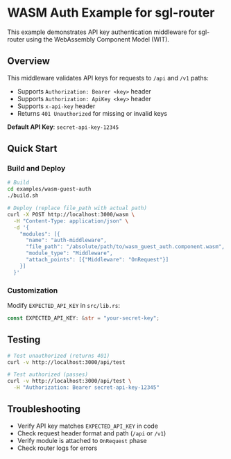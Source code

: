 # WASM Auth Example for sgl-router

This example demonstrates API key authentication middleware for sgl-router using the WebAssembly Component Model (WIT).

## Overview

This middleware validates API keys for requests to `/api` and `/v1` paths:

- Supports `Authorization: Bearer <key>` header
- Supports `Authorization: ApiKey <key>` header
- Supports `x-api-key` header
- Returns `401 Unauthorized` for missing or invalid keys

**Default API Key**: `secret-api-key-12345`

## Quick Start

### Build and Deploy

```bash
# Build
cd examples/wasm-guest-auth
./build.sh

# Deploy (replace file_path with actual path)
curl -X POST http://localhost:3000/wasm \
  -H "Content-Type: application/json" \
  -d '{
    "modules": [{
      "name": "auth-middleware",
      "file_path": "/absolute/path/to/wasm_guest_auth.component.wasm",
      "module_type": "Middleware",
      "attach_points": [{"Middleware": "OnRequest"}]
    }]
  }'
```

### Customization

Modify `EXPECTED_API_KEY` in `src/lib.rs`:

```rust
const EXPECTED_API_KEY: &str = "your-secret-key";
```

## Testing

```bash
# Test unauthorized (returns 401)
curl -v http://localhost:3000/api/test

# Test authorized (passes)
curl -v http://localhost:3000/api/test \
  -H "Authorization: Bearer secret-api-key-12345"
```

## Troubleshooting

- Verify API key matches `EXPECTED_API_KEY` in code
- Check request header format and path (`/api` or `/v1`)
- Verify module is attached to `OnRequest` phase
- Check router logs for errors
